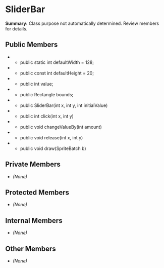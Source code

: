 # SliderBar

**Summary:** Class purpose not automatically determined. Review members for details.

## Public Members
- - public static int defaultWidth = 128;
- - public const int defaultHeight = 20;
- - public int value;
- - public Rectangle bounds;
- - public SliderBar(int x, int y, int initialValue)
- - public int click(int x, int y)
- - public void changeValueBy(int amount)
- - public void release(int x, int y)
- - public void draw(SpriteBatch b)

## Private Members
- *(None)*

## Protected Members
- *(None)*

## Internal Members
- *(None)*

## Other Members
- *(None)*
